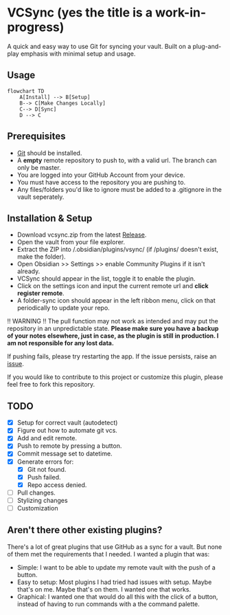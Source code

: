 # VCSync (yes the title is a work-in-progress)

A quick and easy way to use Git for syncing your vault. Built on a plug-and-play emphasis with minimal setup and usage.

## Usage
```mermaid
flowchart TD
    A[Install] --> B[Setup]
    B--> C[Make Changes Locally]
    C--> D[Sync]
    D --> C

```
## Prerequisites
- [Git](https://git-scm.com/downloads) should be installed.
- A **empty** remote repository to push to, with a valid url. The branch can only be master.
- You are logged into your GitHub Account from your device.
- You must have access to the repository you are pushing to.
- Any files/folders you'd like to ignore must be added to a .gitignore in the vault seperately.

## Installation & Setup
- Download vcsync.zip from the latest [Release](https://github.com/Isuru2701/VCSync/releases).
- Open the vault from your file explorer.
- Extract the ZIP into /.obsidian/plugins/vsync/ (if /plugins/ doesn't exist, make the folder).
- Open Obsidian >> Settings >> enable Community Plugins if it isn't already.
- VCSync should appear in the list, toggle it to enable the plugin.
- Click on the settings icon and input the current remote url and **click register remote**.
- A folder-sync icon should appear in the left ribbon menu, click on that periodically to update your repo.

!! WARNING !!
The pull function may not work as intended and may put the repository in an unpredictable state.
**Please make sure you have a backup of your notes elsewhere, just in case, as the plugin is still in production. I am not responsible for any lost data.**

If pushing fails, please try restarting the app. If the issue persists, raise an [issue](https://github.com/Isuru2701/VCSync/issues).

If you would like to contribute to this project or customize this plugin, please feel free to fork this repository.

## TODO
- [x] Setup for correct vault (autodetect)
- [x] Figure out how to automate git vcs.
- [x] Add and edit remote.
- [x] Push to remote by pressing a button.
- [x] Commit message set to datetime.
- [x] Generate errors for:
  - [x] Git not found.
  - [x] Push failed. 
  - [x] Repo access denied.
- [ ] Pull changes.
- [ ] Stylizing changes
- [ ] Customization

## Aren't there other existing plugins?

There's a lot of great plugins that use GitHub as a sync for a vault. But none of them met the requirements that I needed.
I wanted a plugin that was:
- Simple: I want to be able to update my remote vault with the push of a button.
- Easy to setup: Most plugins I had tried had issues with setup. Maybe that's on me. Maybe that's on them. I wanted one that works.
- Graphical:  I wanted one that would do all this with the click of a button, instead of having to run commands with a the command palette.
